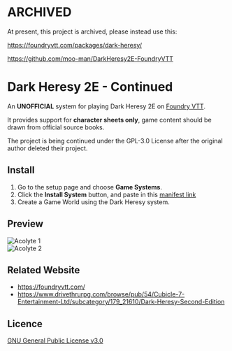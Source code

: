 # ARCHIVED 

At present, this project is archived, please instead use this:

https://foundryvtt.com/packages/dark-heresy/

https://github.com/moo-man/DarkHeresy2E-FoundryVTT


# Dark Heresy 2E - Continued

An **UNOFFICIAL** system for playing Dark Heresy 2E on [Foundry VTT](https://foundryvtt.com/).

It provides support for **character sheets only**, game content should be drawn from official source books.

The project is being continued under the GPL-3.0 License after the original author deleted their project.

## Install
1. Go to the setup page and choose **Game Systems**.
2. Click the **Install System** button, and paste in this [manifest link](https://raw.githubusercontent.com/aSemy/dark-heresy-foundry-vtt-continued/master/system.json)
3. Create a Game World using the Dark Heresy system.

## Preview
![Acolyte 1](asset/preview/acolyte1.jpg?raw=true)  
![Acolyte 2](asset/preview/acolyte2.jpg?raw=true)  

## Related Website
- https://foundryvtt.com/
- https://www.drivethrurpg.com/browse/pub/54/Cubicle-7-Entertainment-Ltd/subcategory/179_21610/Dark-Heresy-Second-Edition

## Licence
[GNU General Public License v3.0](https://choosealicense.com/licenses/gpl-3.0/)
